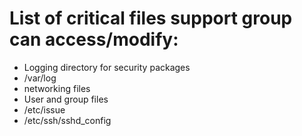 # List of critical files support group can access/modify:
* Logging directory for security packages
* /var/log
* networking files
* User and group files
* /etc/issue
* /etc/ssh/sshd_config


